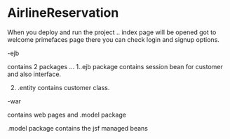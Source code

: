# AirlineReservation


When you deploy and run the project .. index page will be opened got to welcome primefaces page 
there you can check login and signup options.

-ejb

contains 2 packages ...
1..ejb package contains session bean for customer and also interface.

2. .entity contains customer class.

-war 

contains web pages and .model package

.model package contains the jsf managed beans

